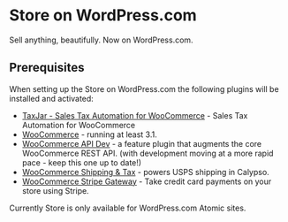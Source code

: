 # Store on WordPress.com

Sell anything, beautifully. Now on WordPress.com.

## Prerequisites

When setting up the Store on WordPress.com the following plugins will be installed and activated:

- [TaxJar - Sales Tax Automation for WooCommerce](https://wordpress.org/plugins/taxjar-simplified-taxes-for-woocommerce/) - Sales Tax Automation for WooCommerce
- [WooCommerce](https://github.com/woocommerce/woocommerce) - running at least 3.1.
- [WooCommerce API Dev](https://github.com/woocommerce/wc-api-dev) - a feature plugin that augments the core WooCommerce REST API. (with development moving at a more rapid pace - keep this one up to date!)
- [WooCommerce Shipping & Tax](https://github.com/Automattic/woocommerce-services/) - powers USPS shipping in Calypso.
- [WooCommerce Stripe Gateway](https://wordpress.org/plugins/woocommerce-gateway-stripe/) - Take credit card payments on your store using Stripe.

Currently Store is only available for WordPress.com Atomic sites.
